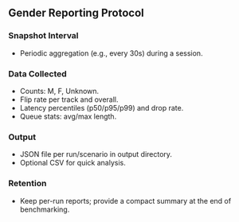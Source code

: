## Gender Reporting Protocol

### Snapshot Interval
- Periodic aggregation (e.g., every 30s) during a session.

### Data Collected
- Counts: M, F, Unknown.
- Flip rate per track and overall.
- Latency percentiles (p50/p95/p99) and drop rate.
- Queue stats: avg/max length.

### Output
- JSON file per run/scenario in output directory.
- Optional CSV for quick analysis.

### Retention
- Keep per-run reports; provide a compact summary at the end of benchmarking.




